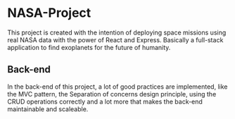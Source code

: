 # NASA-Project

This project is created with the intention of deploying space missions using real NASA data with the power of React and Express. Basically a full-stack application to find exoplanets for the future of humanity.

## Back-end

In the back-end of this project, a lot of good practices are implemented, like the MVC pattern, the Separation of concerns design principle, using the CRUD operations correctly and a lot more that makes the back-end maintainable and scaleable.
